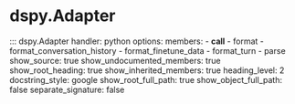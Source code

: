 # dspy.Adapter

::: dspy.Adapter
    handler: python
    options:
        members:
            - __call__
            - format
            - format_conversation_history
            - format_finetune_data
            - format_turn
            - parse
        show_source: true
        show_undocumented_members: true
        show_root_heading: true
        show_inherited_members: true
        heading_level: 2
        docstring_style: google
        show_root_full_path: true
        show_object_full_path: false
        separate_signature: false
